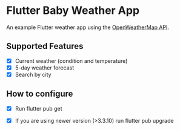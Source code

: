 # Flutter Baby Weather App

An example Flutter weather app using the [OpenWeatherMap API](https://openweathermap.org/api).


## Supported Features

- [x] Current weather (condition and temperature)
- [x] 5-day weather forecast
- [x] Search by city

## How to configure
- [x] Run flutter pub get

- [x] If you are using newer version (>3.3.10) run flutter pub upgrade

